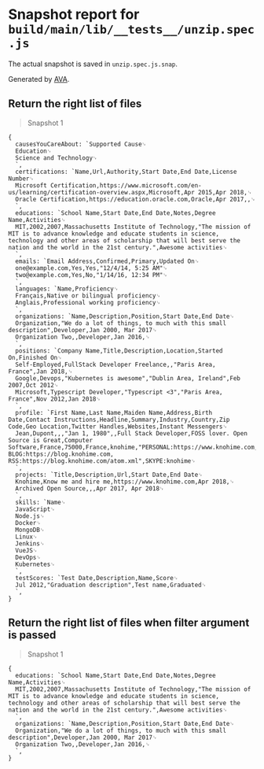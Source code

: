 # Snapshot report for `build/main/lib/__tests__/unzip.spec.js`

The actual snapshot is saved in `unzip.spec.js.snap`.

Generated by [AVA](https://ava.li).

## Return the right list of files

> Snapshot 1

    {
      causesYouCareAbout: `Supported Cause␊
      Education␊
      Science and Technology␊
      `,
      certifications: `Name,Url,Authority,Start Date,End Date,License Number␊
      Microsoft Certification,https://www.microsoft.com/en-us/learning/certification-overview.aspx,Microsoft,Apr 2015,Apr 2018,␊
      Oracle Certification,https://education.oracle.com,Oracle,Apr 2017,,␊
      `,
      educations: `School Name,Start Date,End Date,Notes,Degree Name,Activities␊
      MIT,2002,2007,Massachusetts Institute of Technology,"The mission of MIT is to advance knowledge and educate students in science, technology and other areas of scholarship that will best serve the nation and the world in the 21st century.",Awesome activities␊
      `,
      emails: `Email Address,Confirmed,Primary,Updated On␊
      one@example.com,Yes,Yes,"12/4/14, 5:25 AM"␊
      two@example.com,Yes,No,"1/14/16, 12:34 PM"␊
      `,
      languages: `Name,Proficiency␊
      Français,Native or bilingual proficiency␊
      Anglais,Professional working proficiency␊
      `,
      organizations: `Name,Description,Position,Start Date,End Date␊
      Organization,"We do a lot of things, to much with this small description",Developer,Jan 2000, Mar 2017␊
      Organization Two,,Developer,Jan 2016,␊
      `,
      positions: `Company Name,Title,Description,Location,Started On,Finished On␊
      Self-Employed,FullStack Developer Freelance,,"Paris Area, France",Jan 2018,␊
      Google,Devops,"Kubernetes is awesome","Dublin Area, Ireland",Feb 2007,Oct 2012␊
      Microsoft,Typescript Developer,"Typescript <3","Paris Area, France",Nov 2012,Jan 2018␊
      `,
      profile: `First Name,Last Name,Maiden Name,Address,Birth Date,Contact Instructions,Headline,Summary,Industry,Country,Zip Code,Geo Location,Twitter Handles,Websites,Instant Messengers␊
      Jean,Dupont,,,"Jan 1, 1980",,Full Stack Developer,FOSS lover. Open Source is Great,Computer Software,France,75000,France,knohime,"PERSONAL:https://www.knohime.com, BLOG:https://blog.knohime.com, RSS:https://blog.knohime.com/atom.xml",SKYPE:knohime␊
      `,
      projects: `Title,Description,Url,Start Date,End Date␊
      Knohime,Know me and hire me,https://www.knohime.com,Apr 2018,␊
      Archived Open Source,,,Apr 2017, Apr 2018␊
      `,
      skills: `Name␊
      JavaScript␊
      Node.js␊
      Docker␊
      MongoDB␊
      Linux␊
      Jenkins␊
      VueJS␊
      DevOps␊
      Kubernetes␊
      `,
      testScores: `Test Date,Description,Name,Score␊
      Jul 2012,"Graduation description",Test name,Graduated␊
      `,
    }

## Return the right list of files when filter argument is passed

> Snapshot 1

    {
      educations: `School Name,Start Date,End Date,Notes,Degree Name,Activities␊
      MIT,2002,2007,Massachusetts Institute of Technology,"The mission of MIT is to advance knowledge and educate students in science, technology and other areas of scholarship that will best serve the nation and the world in the 21st century.",Awesome activities␊
      `,
      organizations: `Name,Description,Position,Start Date,End Date␊
      Organization,"We do a lot of things, to much with this small description",Developer,Jan 2000, Mar 2017␊
      Organization Two,,Developer,Jan 2016,␊
      `,
    }
